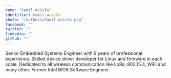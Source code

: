 ```yaml
---
name: "Kamil Wcisło"
identifier: kamil.wcislo
photo: "/authors/kamil.wcislo.png"
facebook: ""
twitter: ""
linkedin: ""
github: ""
---
```

Senior Embedded Systems Engineer with 9 years of professional experience.
Skilled device driver developer for Linux and firmware in each scale. Dedicated
to all wireless communication like LoRa, 802.15.4, WiFi and many other. Former
Intel BIOS Software Engineer.
